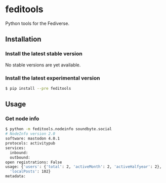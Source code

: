 # feditools

Python tools for the Fediverse.


## Installation

### Install the latest stable version
No stable versions are yet available.

### Install the latest experimental version
```bash
$ pip install --pre feditools
```


## Usage

### Get node info

```bash
$ python -m feditools.nodeinfo soundbyte.social
# NodeInfo version 2.0
software: mastodon 4.0.1
protocols: activitypub
services:
  inbound:
  outbound:
open registrations: False
usage: {'users': {'total': 2, 'activeMonth': 2, 'activeHalfyear': 2},
  'localPosts': 102}
metadata:
```
